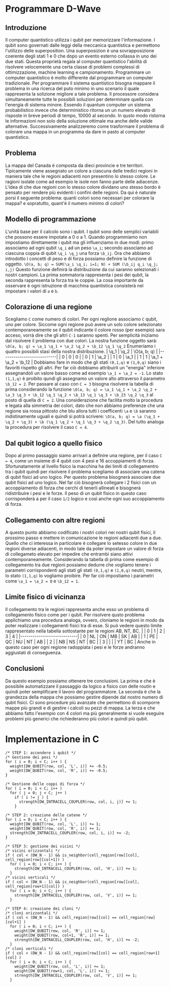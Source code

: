 # Programmare D-Wave

## Introduzione
Il computer quantistico utilizza i qubit per memorizzare l'informazione. I qubit sono governati dalle leggi della meccanica quantistica e permettono l'utilizzo delle superposition. Una superposizion è una sovrapposizione coerente degli stati 1 e 0 che dopo un evento esterno collassa in uno dei due stati. Questa proprietà regala al computer quantistico l'abilità di risolvere velocemente una certa classe di problemi complessi di ottimizzazione, machine learning e campionamento.
Programmare un computer quantistico è molto differente dal programmare un computer tradizionale. Per programmare il sistema quantistico bisogna mappare il problema in una ricerca del puto minimo in uno scenario il quale rappresenta la solizione migliore a tale problema. Il processore considera simultaneamente tutte le possibili soluzioni per determinare quella con l'energia di sistema minore. Essendo il quantum computer un sistema probabilistico invece che deterministico ritorna un un numero elevato di risposte in breve periodi di tempo, 10000 al secondo. In qusto modo ristorna le informazioni non solo della soluzione ottimale ma anche delle valide alternative. Successivamente analizzeremo come trasformare il problema di colorare una mappa in un programma da dare in pasto al computer quantistico.

## Problema
La mappa del Canada è composta da dieci provincie e tre territori. Tipicamente viene assegnato un colore a ciascuna delle tredici regioni in maniera tale che le regioni adiacenti non presentino lo stesso colore. Le ragioni isolate come ad esempio le isole non fanno parte delle adiacenze. L'idea di che due regioni con lo stesso colore dividano uno stesso bordo è pensato per rendere più evidenti i confini delle regioni. Da qui è naturale porsi il seguente problema: quanti colori sono necessari per colorare la mappa? e sopratutto, quant'è il numero minimo di colori?

## Modello di programmazione
L'unità base per il calcolo sono i qubit. I qubit sono delle semplici variabili che possono essere impotate a 0 o a 1. Quando programmiamo non impostiamo direttamente i qubit ma gli influenziamo in due modi: primo associamo ad ogni qubit `\q_i` ad un peso `\a_i`; secondo associamo ad ciascuna coppia di qubit `\q_i \q_j` una forza `\b_ij`. Ora che abbiamo introdotto i concetti di peso e di forza possiamo definire la funzione di oggetto.
`\O(a, b; q) = SUM(\a_i \q_i; i=1; N) + SUM (\b_ij q_i \q_j; i,j)`
Questo funzione definirà la distribuzione da cui saranno selezionati i nostri campioni. La prima sommatoria rappresenta i pesi dei qubit, la seconda rappresenta la forza tra le coppie. La cosa importante da osservare è ogni istruzione di macchina quantistica consisterà nel impostare i valori di `a` e `b`.

## Colorazione di una regione
Scegliamo `C` come numero di colori. Per ogni reglione associamo `C` qubit, uno per colore. Siccome ogni regione può avere un solo colore selezionato contemporaneamente se il qubit indicante il colore rosso (per esempio) sara acceso, vorrà dire che gli altri `C-1` saranno spenti.
Per semplicità iniziamo dal risolvere il problema con due colori. La nostra funzione oggetto sarà:
`\O(a, b; q) = \a_1 \q_1 + \a_2 \q_2 + \b_12 \q_1 \q_2`
Enumeriamo i quattro possibili stasi della nostra distribuzione.
| \q_1 | \q_2 | \O(a, b; q) |
|---------------------------|
| 0 | 0 | 0 |
| 0 | 1 | \a_2 |
| 1 | 0 | \a_1 |
| 1 | 1 | \a_1 + \a_2 + \b_12 |
Dobbiamo fare in modo che gli stati `(0,1,q)` e `(1,0,q)` siano i favoriti rispetto gli altri. Per far ciò dobbiamo attribuirli un "energia" inferiore assegnandoli un valore basso come ad esempio `\a_1 = \a_2 = -1`. Lo stato `(1,1,q)` è proibito qundi gli assegnamo un valore alto attraverso il parametro `\b_12 = 2`.
Per passare al caso con `C = 3` bisogna risolvere la tabella di prima considerando la funzione `\O(a, b; q) = \a_1 \q_1 + \a_2 \q_2 + \a_3 \q_3 + \b_12 \q_1 \q_2 + \b_13 \q_1 \q_3 + \b_23 \q_2 \q_3` al posto di quella di `C = 2`. Una considerazione che facilita molto la procedura e legata alla simmetria dei colori, dato che non abbiamo preferenze che una regione sia rossa pittosto che blu allora tutti i coefficenti `\a` e `\b` saranno indistinamente uguali e quindi si potrà scrivere: 
`\O(a, b; q) = \a (\q_1 + \q_2 + \q_3) + \b (\q_1 \q_2 + \q_1 \q_3 + \q_2 \q_3)`. Del tutto analoga la procedura per risolvere il caso `C = 4`.

## Dal qubit logico a quello fisico
Dopo al primo passaggio siamo arrivari a definire una regione, per il caso `C = 4`, come un insieme di 4 qubit con 4 pesi e 16 accoppiamenti di forza. Sfortunatamente al livello fisico la macchina ha dei limiti di collegamentro tra i qubit quindi per risolvere il problema scegliamo di associare una catena di qubit fisici ad uno logico. Per questo problema bisognerà associare due qubit fisici ad uno logico. Nel far ciò bisognerà collegare i 2 fisici con un accoppiamento di forza che cerchi di tenerli allineati e bisognerà ridistribuire i pesi e le forze. Il peso di un qubit fisico in questo caso corrisponderà a per il caso `1/2` logico e così anche ogni suo accoppiamento di forza.

## Collegamento con altre regioni
A questo punto abbiamo codificato i nostri colori nei nostri qubit fisici, il prossimo passo e mettere in comunicazione le regioni adiacenti due a due. Quello che ci interessa in particolare è collegare lo setesso colore in due regioni diverse adiacenti, in modo tale da poter impostare un valore di forza di collegameto elevato per impedire che entrambi siano attivi contemporaneamente. Considerando la tabella di prima come esempio di collegamento tra due regioni possiamo dedurre che vogliamo tenere i parametri corrispondenti agli stati  gli stati `(0,1,q)` e `(1,0,q)` neutri, mentre, lo stato `(1,1,q)` lo vogliamo proibire. Per far ciò impostiamo i parametri come `\a_1 = \a_2 = 0` e `\b_12 = 1`.

## Limite fisico di vicinanza
Il collegamento tra le regioni rappresenta anche esso un problema di collegamento fisico come per i qubit. Per risolvere qusto problema applichiamo una procedura analoga, ovvero, cloniamo le regioni in modo da poter realizzare i collegamenti fisici tra di esse. Si può vedere questo limite rappresentato nella tabella sottostante per le regioni AB, NT, BC.
|   |  0 |  1 |  2 |  3 |  4 |
|----------------------------|
| 0 | NL | ON | MB | SK | AB |
| 1 | PE | QC | NU | NT | AB |
| 2 |    | NB | NS | NT | BC |
| 3 |    |    |    | YT | BC |
Anche in questo caso per ogni regione radoppiata i pesi e le forze andranno aggiustati di conseguenza.

## Conclusioni
Da questo esempio possiamo ottenere tre conclusioni. La prima e che è possibile automatizzare il passaggio da logico a fisico con delle routin e quindi poter semplificare il lavoro del programmatore. La seconda è che la grandezza della mappa che possiamo gestire dipende dal nostro numero di qubit fisici. Ci sono procedure più avanzate che permettono di scomporre mappe più grandi e di gestire i calcoli su pezzi di mappa. La terza e che abbiamo fatto l'esempio con 4 colori ma più generalmente si vuole eseguire problemi più generici che richiederanno più colori e quindi più qubit.

# Implementazione in C
```
/* STEP 1: accendere i qubit */
/* Gestione dei pesi */
for ( i = 0; i < C; i++ ) {
  weight[DW_QUBIT(row, col, 'L', i)] += -0.5;
  weight[DW_QUBIT(row, col, 'R', i)] += -0.5;
}

/* Gestione delle coppi di forza */
for ( i = 0; i < C; i++ )
  for ( j = 0; j < C; j++ )
    if ( i != j ) {
      strength[DW_INTRACELL_COUPLER(row, col, i, j)] += 1;
    }

/* STEP 2: creazione delle catene */
for ( i = 0; i < C; i++ ) {
  weight[DW_QUBIT(row, col, 'L', i)] += 1;
  weight[DW_QUBIT(row, col, 'R', i)] += 1;
  strength[DW_INTRACELL_COUPLER(row, col, i, i)] += -2;
}

/* STEP 3: gestione dei vicini */
/* vicini orizzontali */
if ( col < (DW_N - 1) && is_neighbor(cell_region[row][col], cell_region[row][col+1]) )
  for ( i = 0; i < C; i++ ) {
    strength[DW_INTRACELL_COUPLER(row, col, 'H', i)] += 1;
  }
/* vicini verticali */
if ( col < (DW_N - 1) && is_neighbor(cell_region[row][col], cell_region[row+1][col]) )
  for ( i = 0; i < C; i++ ) {
    strength[DW_INTRACELL_COUPLER(row, col, 'V', i)] += 1;
  }

/* STEP 4: creazione dei cloni */
/* cloni orizzontali */
if ( col < (DW_N - 1) && cell_region[row][col] == cell_region[row][col+1] )
  for ( i = 0; i < C; i++ ) {
    weight[DW_QUBIT(row, col, 'R', i)] += 1;
    weight[DW_QUBIT(row, col+1, 'R', i)] += 1;
    strength[DW_INTRACELL_COUPLER(row, col, 'H', i)] += -2;
  }
/* cloni verticali */
if ( col < (DW_N - 1) && cell_region[row][col] == cell_region[row+1][col] )
  for ( i = 0; i < C; i++ ) {
    weight[DW_QUBIT(row, col, 'L', i)] += 1;
    weight[DW_QUBIT(row+1, col, 'L', i)] += 1;
    strength[DW_INTRACELL_COUPLER(row, col, 'V', i)] += 1;
  }
```